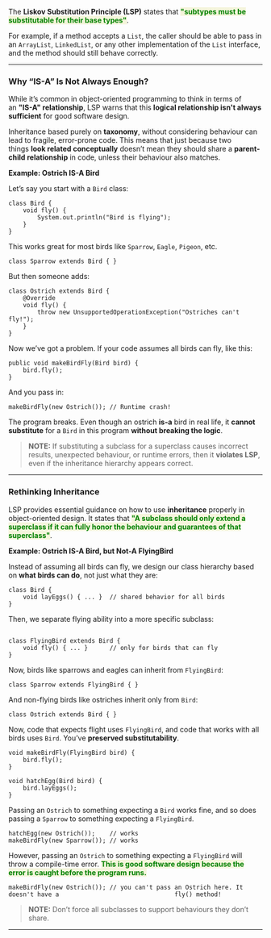 
The **Liskov Substitution Principle (LSP)** states that <span style="color:green;font-weight:bold;background:beige;">"subtypes must be substitutable for their base types"</span>.

For example, if a method accepts a `List`, the caller should be able to pass in an `ArrayList`, `LinkedList`, or any other implementation of the `List` interface, and the method should still behave correctly.

---
### **Why “IS-A” Is Not Always Enough**?

While it’s common in object-oriented programming to think in terms of an **"IS-A" relationship**, LSP warns that this **logical relationship isn't always sufficient** for good software design. 

Inheritance based purely on **taxonomy**, without considering behaviour can lead to fragile, error-prone code. This means that just because two things **look related conceptually** doesn’t mean they should share a **parent-child relationship** in code, unless their behaviour also matches.

**Example: Ostrich IS-A Bird**

Let’s say you start with a `Bird` class:

```
class Bird {
    void fly() {
        System.out.println("Bird is flying");
    }
}
```

This works great for most birds like `Sparrow`, `Eagle`, `Pigeon`, etc.

```
class Sparrow extends Bird { }
```

But then someone adds:

```
class Ostrich extends Bird {
    @Override
    void fly() {
        throw new UnsupportedOperationException("Ostriches can't fly!");
    }
}
```

Now we’ve got a problem. If your code assumes all birds can fly, like this:

```
public void makeBirdFly(Bird bird) {
    bird.fly();
}
```

And you pass in:

```
makeBirdFly(new Ostrich()); // Runtime crash!
```

The program breaks. Even though an ostrich **is-a** bird in real life, it **cannot substitute** for a `Bird` in this program **without breaking the logic**. 

> **NOTE:** If substituting a subclass for a superclass causes incorrect results, unexpected behaviour, or runtime errors, then it **violates LSP**, even if the inheritance hierarchy appears correct.

---
### **Rethinking Inheritance**

LSP provides essential guidance on how to use **inheritance** properly in object-oriented design. It states that <span style="color:green;font-weight:bold;background:beige;">"A subclass should only extend a superclass if it can fully honor the behaviour and guarantees of that superclass"</span>. 

**Example: Ostrich IS-A Bird, but Not-A FlyingBird**

Instead of assuming all birds can fly, we design our class hierarchy based on **what birds can do**, not just what they are:

```
class Bird {
    void layEggs() { ... }  // shared behavior for all birds
}
```

Then, we separate flying ability into a more specific subclass:

```

class FlyingBird extends Bird {
    void fly() { ... }      // only for birds that can fly
}
```

Now, birds like sparrows and eagles can inherit from `FlyingBird`:

```
class Sparrow extends FlyingBird { }
```

And non-flying birds like ostriches inherit only from `Bird`:

```
class Ostrich extends Bird { }
```

Now, code that expects flight uses `FlyingBird`, and code that works with all birds uses `Bird`. You’ve **preserved substitutability**.

```
void makeBirdFly(FlyingBird bird) {
    bird.fly();
}

void hatchEgg(Bird bird) {
    bird.layEggs();
}
```

Passing an `Ostrich` to something expecting a `Bird` works fine, and so does passing a `Sparrow` to something expecting a `FlyingBird`. 

```
hatchEgg(new Ostrich());    // works
makeBirdFly(new Sparrow()); // works
```

However, passing an `Ostrich` to something expecting a `FlyingBird` will throw a compile-time error. <span style="color:green;font-weight:bold;background:beige;">This is good software design because the error is caught before the program runs.</span>

```
makeBirdFly(new Ostrich()); // you can't pass an Ostrich here. It doesn't have a                                fly() method!
```

> **NOTE:** Don’t force all subclasses to support behaviours they don’t share.

---
